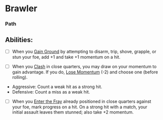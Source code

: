 # Brawler
### Path


## Abilities:
- [ ] When you [Gain Ground](Gain_Ground.md) by attempting to disarm, trip, shove, grapple, or stun your foe, add +1 and take +1 momentum on a hit.

- [ ] When you [Clash](Clash.md) in close quarters, you may draw on your momentum to gain advantage. If you do, [Lose Momentum](Lose_Momentum.md) (-2) and choose one (before rolling).

 * Aggressive: Count a weak hit as a strong hit.
 * Defensive: Count a miss as a weak hit.

- [ ] When you [Enter the Fray](Enter_the_Fray.md) already positioned in close quarters against your foe, mark progress on a hit. On a strong hit with a match, your initial assault leaves them stunned; also take +2 momentum.

